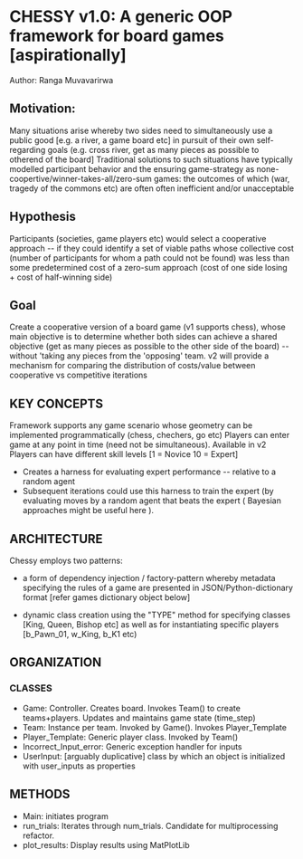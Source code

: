 

# CHESSY v1.0: A generic OOP framework for board games [aspirationally]
Author: Ranga Muvavarirwa

## Motivation:
Many situations arise whereby two sides need to simultaneously use a public good [e.g. a river, a game board etc] in
pursuit of their own self-regarding goals (e.g. cross river, get as many pieces as possible to otherend of the board]
Traditional solutions to such situations have typically modelled participant behavior and the ensuring game-strategy
as none-coopertive/winner-takes-all/zero-sum games: the outcomes of which (war, tragedy of the commons etc) are often
often inefficient and/or unacceptable

## Hypothesis
Participants (societies, game players etc) would select a cooperative approach -- if they could identify a set of
viable paths whose collective cost (number of participants for whom a path could not be found) was less than some
predetermined cost of a zero-sum approach (cost of one side losing + cost of half-winning side)

## Goal
Create a cooperative version of a board game (v1 supports chess), whose main objective is to determine whether both
sides can achieve a shared objective (get as many pieces as possible to the other side of the board) -- without
'taking any pieces from the 'opposing' team. v2 will provide a mechanism for comparing the distribution of costs/value
between cooperative vs competitive iterations

## KEY CONCEPTS
Framework supports any game scenario whose geometry can be implemented programmatically (chess, chechers, go etc)
Players can enter game at any point in time (need not be simultaneous). Available in v2
Players can have different skill levels [1 = Novice 10 = Expert]
- Creates a harness for evaluating expert performance -- relative to a random agent
- Subsequent iterations could use this harness to train the expert (by evaluating moves by a random agent that beats
the expert ( Bayesian approaches might be useful here ).

## ARCHITECTURE
Chessy employs two patterns:
- a form of dependency injection / factory-pattern whereby metadata specifying the rules of a game are
presented in JSON/Python-dictionary format [refer games dictionary object below]

- dynamic class creation using the "TYPE" method for specifying classes [King, Queen, Bishop etc] as well as for
instantiating specific players [b_Pawn_01, w_King, b_K1 etc)


## ORGANIZATION

### CLASSES

- Game: Controller. Creates board. Invokes Team() to create teams+players. Updates and maintains game state (time_step)
- Team: Instance per team. Invoked by Game(). Invokes Player_Template
- Player_Template: Generic player class. Invoked by Team()
- Incorrect_Input_error: Generic exception handler for inputs
- UserInput: [arguably duplicative] class by which an object is initialized with user_inputs as properties


## METHODS
- Main: initiates program
- run_trials: Iterates through num_trials. Candidate for multiprocessing refactor.
- plot_results: Display results using MatPlotLib


